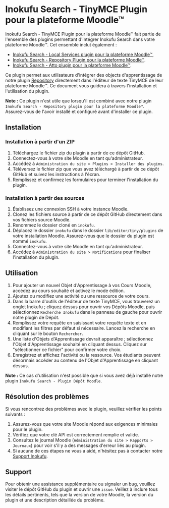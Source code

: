 Inokufu Search - TinyMCE Plugin pour la plateforme Moodle™
=================================

Inokufu Search - TinyMCE Plugin pour la plateforme Moodle™ fait partie de l'ensemble des plugins permettant d'intégrer Inokufu Search dans votre plateforme Moodle™.
Cet ensemble inclut également :
- [Inokufu Search - Local Services plugin pour la plateforme Moodle™](https://github.com/inokufu/moodle-local_inokufu), 
- [Inokufu Search - Repository Plugin pour la plateforme Moodle™](https://github.com/inokufu/moodle-repository_inokufu). 
- [Inokufu Search - Atto plugin pour la plateforme Moodle™](https://github.com/inokufu/moodle-atto_inokufu). 

Ce plugin permet aux utilisateurs d'intégrer des objects d'apprentissage de notre plugin [Repository](https://github.com/inokufu/moodle-repository_inokufu) directement dans l'éditeur de texte TinyMCE de leur plateforme Moodle™.
Ce document vous guidera à travers l'installation et l'utilisation du plugin.

**Note :** Ce plugin n'est utile que lorsqu'il est combiné avec notre plugin `Inokufu Search - Repository plugin pour la plateforme Moodle™`. Assurez-vous de l'avoir installé et configuré avant d'installer ce plugin.

## Installation

### Installation à partir d'un ZIP
1. Téléchargez le fichier zip du plugin à partir de ce dépôt GitHub.
2. Connectez-vous à votre site Moodle en tant qu'administrateur.
3. Accédez à `Administration du site > Plugins > Installer des plugins`.
4. Téléversez le fichier zip que vous avez téléchargé à partir de ce dépôt GitHub et suivez les instructions à l'écran.
5. Remplissez et confirmez les formulaires pour terminer l'installation du plugin.

### Installation à partir des sources
1. Établissez une connexion SSH à votre instance Moodle.
2. Clonez les fichiers source à partir de ce dépôt GitHub directement dans vos fichiers source Moodle.
3. Renommez le dossier cloné en `inokufu`.
4. Déplacez le dossier `inokufu` dans le dossier `lib/editor/tiny/plugins` de votre installation Moodle. Assurez-vous que le dossier du plugin est nommé `inokufu`.
5. Connectez-vous à votre site Moodle en tant qu'administrateur.
6. Accédez à `Administration du site > Notifications` pour finaliser l'installation du plugin.

## Utilisation
1. Pour ajouter un nouvel Objet d'Apprentissage à vos Cours Moodle, accédez au cours souhaité et activez le mode édition.
2. Ajoutez ou modifiez une activité ou une ressource de votre cours.
3. Dans la barre d'outils de l'éditeur de texte TinyMCE, vous trouverez un onglet Inokufu ; cliquez dessus pour ouvrir vos Dépôts Moodle, puis sélectionnez `Recherche Inokufu` dans le panneau de gauche pour ouvrir notre plugin de Dépôt.
4. Remplissez votre requête en saisissant votre requête texte et en modifiant les filtres par défaut si nécessaire. Lancez la recherche en cliquant sur le bouton `Rechercher`.
5. Une liste d'Objets d'Apprentissage devrait apparaître ; sélectionnez l'Objet d'Apprentissage souhaité en cliquant dessus. Cliquez sur "sélectionner ce fichier" pour confirmer votre choix.
6. Enregistrez et affichez l'activité ou la ressource. Vos étudiants peuvent désormais accéder au contenu de l'Objet d'Apprentissage en cliquant dessus.

**Note :** Ce cas d'utilisation n'est possible que si vous avez déjà installé notre plugin `Inokufu Search - Plugin Dépôt Moodle`.

## Résolution des problèmes
Si vous rencontrez des problèmes avec le plugin, veuillez vérifier les points suivants :
1. Assurez-vous que votre site Moodle répond aux exigences minimales pour le plugin.
2. Vérifiez que votre clé API est correctement remplie et valide.
3. Consultez le journal Moodle (`Administration du site > Rapports > Journaux`) pour voir s'il y a des messages d'erreur liés au plugin.
4. Si aucune de ces étapes ne vous a aidé, n'hésitez pas à contacter notre [Support Inokufu](https://support.inokufu.com/).

## Support
Pour obtenir une assistance supplémentaire ou signaler un bug, veuillez visiter le dépôt GitHub du plugin et ouvrir une `issue`. Veillez à inclure tous les détails pertinents, tels que la version de votre Moodle, la version du plugin et une description détaillée du problème.